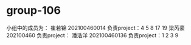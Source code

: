 # group-106
小组中的成员为：
崔若锦 202100460014 负责project：4 5 8 17 19
梁芮豪 202100460 负责project：
潘浩洋 202100460136 负责project：1 2 3 9
